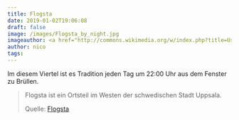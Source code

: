 ```yaml
---
title: Flogsta
date: 2019-01-02T19:06:08
draft: false
image: /images/Flogsta_by_night.jpg
imageauthor: <a href="http://commons.wikimedia.org/w/index.php?title=User:Pythe1337N&amp;action=edit&amp;redlink=1" class="new" title="User:Pythe1337N (page does not exist)">Pythe1337N</a>
author: nico
tags:
---
```


Im diesem Viertel ist es Tradition jeden Tag um 22:00 Uhr aus dem Fenster zu Brüllen.

> Flogsta ist ein Ortsteil im Westen der schwedischen Stadt Uppsala.
>
> Quelle: [Flogsta](https://de.wikipedia.org/wiki/Flogsta)
